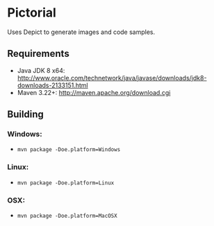Pictorial
=========

Uses Depict to generate images and code samples.

## Requirements

* Java JDK 8 x64: http://www.oracle.com/technetwork/java/javase/downloads/jdk8-downloads-2133151.html
* Maven 3.22+: http://maven.apache.org/download.cgi

## Building

### Windows:

* `mvn package -Doe.platform=Windows`

### Linux:

* `mvn package -Doe.platform=Linux`

### OSX:

* `mvn package -Doe.platform=MacOSX`

